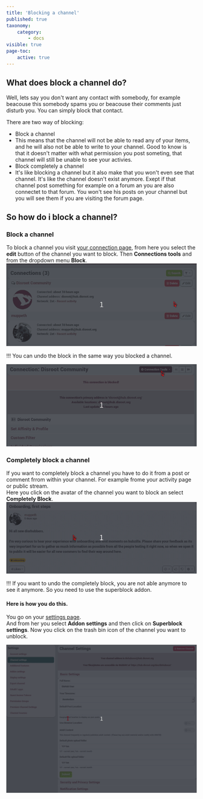 ```yaml
---
title: 'Blocking a channel'
published: true
taxonomy:
    category:
        - docs
visible: true
page-toc:
    active: true
---
```


## What does block a channel do?

Well, lets say you don't want any contact with somebody, for example beacouse this somebody spams you or beacouse their comments just disturb you. You can simply block that contact.  

There are two way of blocking:
* Block a channel
 * This means that the channel will not be able to read any of your items, and he will also not be able to write to your channel. Good to know is that it doesn't matter with what permission you post someting, that channel will still be unable to see your activies.  
* Block completely a channel
 * It's like blocking a channel but it also make that you won't even see that channel. It's like the channel doesn't exist anymore. Exept if that channel post something for example on a forum an you are also connectet to that forum. You won't see his posts on your channel but you will see them if you are visiting the forum page.

## So how do i block a channel?  

### Block a channel
To block a channel you visit [your connection page](https://hub.disroot.org/connections), from here you select the **edit** button of the channel you want to block. Then **Connections tools** and from the dropdown menu **Block**.
![BlockChannel](en/BlockChannel.gif)

!!! You can undo the block in the same way you blocked a channel.

![UnBlockChannel](en/UnBlockChannel.gif)  

### Completely block a channel
If you want to completely block a channel you have to do it from a post or comment frrom within your channel.
For example frome your activity page or public stream.  
Here you click on the avatar of the channel you want to block an select **Completely Block**.
![CompletelyBlockChannel](en/CompletelyBlockChannel.gif)  

!!! If you want to undo the completely block, you are not able anymore to see it anymore. So you need to use the superblock addon.  

#### Here is how you do this.  

You go on your [settings page](https://hub.disroot.org/settings).  
And from her you select **Addon settings** and then click on **Superblock settings**. Now you click on the trash bin icon of the channel you want to unblock.

![CompletelyUnBlockChannel](en/CompletelyUnBlockChannel.gif)
